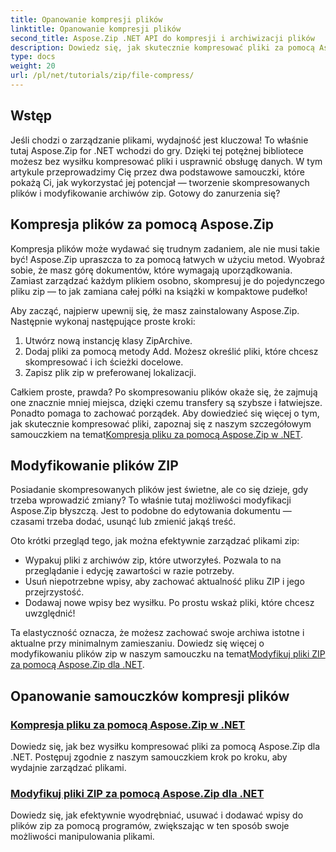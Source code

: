 ```yaml
---
title: Opanowanie kompresji plików
linktitle: Opanowanie kompresji plików
second_title: Aspose.Zip .NET API do kompresji i archiwizacji plików
description: Dowiedz się, jak skutecznie kompresować pliki za pomocą Aspose.Zip dla .NET dzięki naszemu szczegółowemu samouczkowi. Postępuj zgodnie z tym kompleksowym przewodnikiem, aby bezproblemowo wdrożyć kompresję plików w aplikacjach .NET.
type: docs
weight: 20
url: /pl/net/tutorials/zip/file-compress/
---
```

## Wstęp

Jeśli chodzi o zarządzanie plikami, wydajność jest kluczowa! To właśnie tutaj Aspose.Zip for .NET wchodzi do gry. Dzięki tej potężnej bibliotece możesz bez wysiłku kompresować pliki i usprawnić obsługę danych. W tym artykule przeprowadzimy Cię przez dwa podstawowe samouczki, które pokażą Ci, jak wykorzystać jej potencjał — tworzenie skompresowanych plików i modyfikowanie archiwów zip. Gotowy do zanurzenia się?

## Kompresja plików za pomocą Aspose.Zip

Kompresja plików może wydawać się trudnym zadaniem, ale nie musi takie być! Aspose.Zip upraszcza to za pomocą łatwych w użyciu metod. Wyobraź sobie, że masz górę dokumentów, które wymagają uporządkowania. Zamiast zarządzać każdym plikiem osobno, skompresuj je do pojedynczego pliku zip — to jak zamiana całej półki na książki w kompaktowe pudełko! 

Aby zacząć, najpierw upewnij się, że masz zainstalowany Aspose.Zip. Następnie wykonaj następujące proste kroki:

1. Utwórz nową instancję klasy ZipArchive.
2. Dodaj pliki za pomocą metody Add. Możesz określić pliki, które chcesz skompresować i ich ścieżki docelowe.
3. Zapisz plik zip w preferowanej lokalizacji.

 Całkiem proste, prawda? Po skompresowaniu plików okaże się, że zajmują one znacznie mniej miejsca, dzięki czemu transfery są szybsze i łatwiejsze. Ponadto pomaga to zachować porządek. Aby dowiedzieć się więcej o tym, jak skutecznie kompresować pliki, zapoznaj się z naszym szczegółowym samouczkiem na temat[Kompresja pliku za pomocą Aspose.Zip w .NET](./compression-file/).

## Modyfikowanie plików ZIP

Posiadanie skompresowanych plików jest świetne, ale co się dzieje, gdy trzeba wprowadzić zmiany? To właśnie tutaj możliwości modyfikacji Aspose.Zip błyszczą. Jest to podobne do edytowania dokumentu — czasami trzeba dodać, usunąć lub zmienić jakąś treść.

Oto krótki przegląd tego, jak można efektywnie zarządzać plikami zip:

- Wypakuj pliki z archiwów zip, które utworzyłeś. Pozwala to na przeglądanie i edycję zawartości w razie potrzeby.
- Usuń niepotrzebne wpisy, aby zachować aktualność pliku ZIP i jego przejrzystość.
- Dodawaj nowe wpisy bez wysiłku. Po prostu wskaż pliki, które chcesz uwzględnić!

 Ta elastyczność oznacza, że możesz zachować swoje archiwa istotne i aktualne przy minimalnym zamieszaniu. Dowiedz się więcej o modyfikowaniu plików zip w naszym samouczku na temat[Modyfikuj pliki ZIP za pomocą Aspose.Zip dla .NET](./modify-zip-files/).

## Opanowanie samouczków kompresji plików
### [Kompresja pliku za pomocą Aspose.Zip w .NET](./compression-file/)
Dowiedz się, jak bez wysiłku kompresować pliki za pomocą Aspose.Zip dla .NET. Postępuj zgodnie z naszym samouczkiem krok po kroku, aby wydajnie zarządzać plikami.
### [Modyfikuj pliki ZIP za pomocą Aspose.Zip dla .NET](./modify-zip-files/)
Dowiedz się, jak efektywnie wyodrębniać, usuwać i dodawać wpisy do plików zip za pomocą programów, zwiększając w ten sposób swoje możliwości manipulowania plikami.